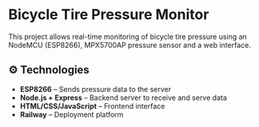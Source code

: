 # Bicycle Tire Pressure Monitor

This project allows real-time monitoring of bicycle tire pressure using an NodeMCU (ESP8266), MPX5700AP pressure sensor and a web interface.

## ⚙️ Technologies

- **ESP8266** – Sends pressure data to the server
- **Node.js + Express** – Backend server to receive and serve data
- **HTML/CSS/JavaScript** – Frontend interface
- **Railway** – Deployment platform
